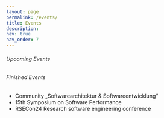 ```yaml
---
layout: page
permalink: /events/
title: Events
description:
nav: true
nav_order: 7
---
```


###### Upcoming Events

###### Finished Events

- Community „Softwarearchitektur & Softwareentwicklung“
- 15th Symposium on Software Performance
- RSECon24 Research software engineering conference
